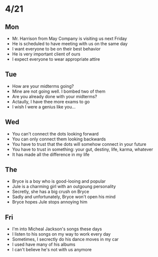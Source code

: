 # 4/21
## Mon
* Mr. Harrison from May Company is visiting us next Friday
* He is scheduled to have meeting with us on the same day
* I want everyone to be on their best behavior
* He is very important client of ours
* I expect everyone to wear appropriate attire

## Tue
* How are your midterms going?
* Mine are not going well. I bombed two of them
* Are you already done with your midterms?
* Actaully, I have thee more exams to go
* I wish I were a genius like you...

## Wed
* You can't connect the dots looking forward
* You can only connect them looking backwards
* You have to trust that the dots will somehow connect in your future
* You have to trust in something: your gut, destiny, life, karma, whatever
* It has made all the difference in my life

## The
* Bryce is a boy who is good-looing and popular
* Jule is a charming girl with an outgoung personality
* Secretly, she has a big crush on Bryce
* Sadly and unfortunately, Bryce won't open his mind
* Bryce hopes Jule stops annoying him

## Fri
* I'm into Micheal Jackson's songs these days
* I listen to his songs on my way to work every day
* Sometimes, I secrectly do his dance moves in my car
* I used have many of his albums
* I can't believe he's not with us anymore
